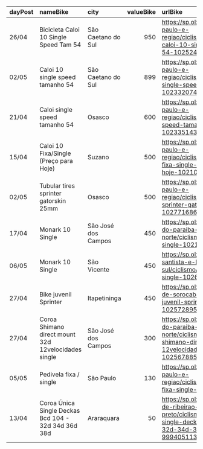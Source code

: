 | dayPost   | nameBike                                            | city                |   valueBike | urlBike                                                                                                                       |
|:----------|:----------------------------------------------------|:--------------------|------------:|:------------------------------------------------------------------------------------------------------------------------------|
| 26/04     | Bicicleta Caloi 10 Single Speed Tam 54              | São Caetano do Sul  |         950 | https://sp.olx.com.br/sao-paulo-e-regiao/ciclismo/bicicleta-caloi-10-single-speed-tam-54-1025246280                           |
| 02/05     | Caloi 10 single speed tamanho 54                    | São Caetano do Sul  |         899 | https://sp.olx.com.br/sao-paulo-e-regiao/ciclismo/caloi-10-single-speed-tamanho-54-1023320749                                 |
| 21/04     | Caloi single speed tamanho 54                       | Osasco              |         600 | https://sp.olx.com.br/sao-paulo-e-regiao/ciclismo/caloi-single-speed-tamanho-54-1023351431                                    |
| 15/04     | Caloi 10 Fixa/Single (Preço para Hoje)              | Suzano              |         500 | https://sp.olx.com.br/sao-paulo-e-regiao/ciclismo/caloi-10-fixa-single-preco-para-hoje-1021067480                             |
| 02/05     | Tubular tires sprinter gatorskin 25mm               | Osasco              |         500 | https://sp.olx.com.br/sao-paulo-e-regiao/ciclismo/tubular-tires-sprinter-gatorskin-25mm-1027716865                            |
| 17/04     | Monark 10 Single                                    | São José dos Campos |         450 | https://sp.olx.com.br/vale-do-paraiba-e-litoral-norte/ciclismo/monark-10-single-1021547158                                    |
| 06/05     | Monark 10 Single                                    | São Vicente         |         450 | https://sp.olx.com.br/baixada-santista-e-litoral-sul/ciclismo/monark-10-single-1026920240                                     |
| 27/04     | Bike juvenil Sprinter                               | Itapetininga        |         450 | https://sp.olx.com.br/regiao-de-sorocaba/ciclismo/bike-juvenil-sprinter-1025728954                                            |
| 27/04     | Coroa Shimano direct mount 32d 12velocidades single | São José dos Campos |         300 | https://sp.olx.com.br/vale-do-paraiba-e-litoral-norte/ciclismo/coroa-shimano-direct-mount-32d-12velocidades-single-1025678855 |
| 05/05     | Pedivela fixa / single                              | São Paulo           |         130 | https://sp.olx.com.br/sao-paulo-e-regiao/ciclismo/pedivela-fixa-single-1028999070                                             |
| 13/04     | Coroa Única Single Deckas Bcd 104 - 32d 34d 36d 38d | Araraquara          |          50 | https://sp.olx.com.br/regiao-de-ribeirao-preto/ciclismo/coroa-unica-single-deckas-bcd-104-32d-34d-36d-38d-999405113           |
